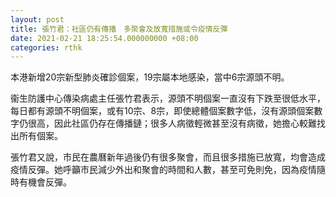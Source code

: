 ```yaml
---
layout: post
title: 張竹君：社區仍有傳播　多聚會及放寬措施或令疫情反彈
date: 2021-02-21 18:25:54.000000000 +08:00
categories: rthk
---
```


本港新增20宗新型肺炎確診個案，19宗屬本地感染，當中6宗源頭不明。

衞生防護中心傳染病處主任張竹君表示，源頭不明個案一直沒有下跌至很低水平，每日都有源頭不明個案，或有10宗、8宗，即使總體個案數字低，沒有源頭個案數字仍很高，因此社區仍存在傳播鏈；很多人病徵輕微甚至沒有病徵，她擔心較難找出所有個案。

張竹君又說，市民在農曆新年過後仍有很多聚會，而且很多措施已放寬，均會造成疫情反彈。她呼籲市民減少外出和聚會的時間和人數，甚至可免則免，因為疫情隨時有機會反彈。
